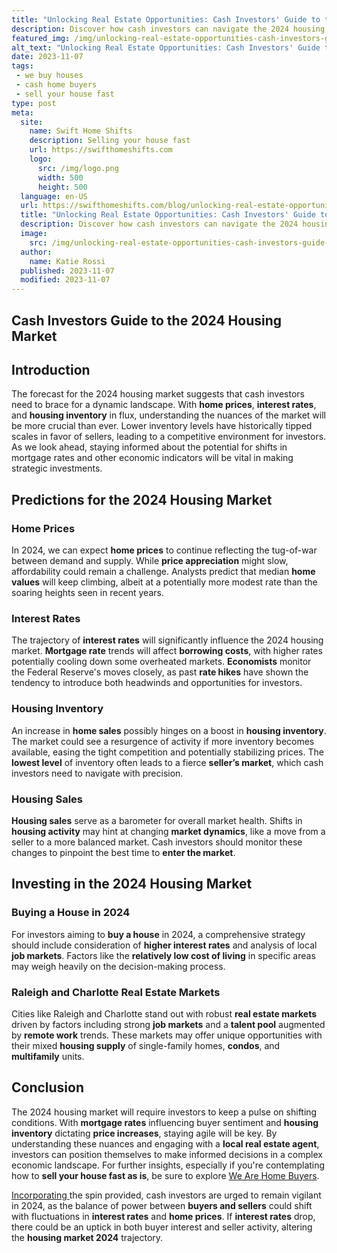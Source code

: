 ```yaml
---
title: "Unlocking Real Estate Opportunities: Cash Investors' Guide to the 2024 Housing Market"
description: Discover how cash investors can navigate the 2024 housing market with our comprehensive guide. Stay ahead of the game and make informed decisions. Read more now!
featured_img: /img/unlocking-real-estate-opportunities-cash-investors-guide-to-the-2024-h.webp
alt_text: "Unlocking Real Estate Opportunities: Cash Investors' Guide to the 2024 Housing Market"
date: 2023-11-07
tags:
 - we buy houses
 - cash home buyers
 - sell your house fast
type: post
meta:
  site:
    name: Swift Home Shifts
    description: Selling your house fast
    url: https://swifthomeshifts.com
    logo:
      src: /img/logo.png
      width: 500
      height: 500
  language: en-US
  url: https://swifthomeshifts.com/blog/unlocking-real-estate-opportunities-cash-investors-guide-to-the-2024-housing-market
  title: "Unlocking Real Estate Opportunities: Cash Investors' Guide to the 2024 Housing Market"
  description: Discover how cash investors can navigate the 2024 housing market with our comprehensive guide. Stay ahead of the game and make informed decisions. Read more now!
  image:
    src: /img/unlocking-real-estate-opportunities-cash-investors-guide-to-the-2024-h.webp
  author:
    name: Katie Rossi
  published: 2023-11-07
  modified: 2023-11-07
---
```


## Cash Investors Guide to the 2024 Housing Market

## Introduction
The forecast for the 2024 housing market suggests that cash investors need to brace for a dynamic landscape. With **home prices**, **interest rates**, and **housing inventory** in flux, understanding the nuances of the market will be more crucial than ever. Lower inventory levels have historically tipped scales in favor of sellers, leading to a competitive environment for investors. As we look ahead, staying informed about the potential for shifts in mortgage rates and other economic indicators will be vital in making strategic investments.

## Predictions for the 2024 Housing Market

### Home Prices
In 2024, we can expect **home prices** to continue reflecting the tug-of-war between demand and supply. While **price appreciation** might slow, affordability could remain a challenge. Analysts predict that median **home values** will keep climbing, albeit at a potentially more modest rate than the soaring heights seen in recent years.

### Interest Rates
The trajectory of **interest rates** will significantly influence the 2024 housing market. **Mortgage rate** trends will affect **borrowing costs**, with higher rates potentially cooling down some overheated markets. **Economists** monitor the Federal Reserve's moves closely, as past **rate hikes** have shown the tendency to introduce both headwinds and opportunities for investors.

### Housing Inventory
An increase in **home sales** possibly hinges on a boost in **housing inventory**. The market could see a resurgence of activity if more inventory becomes available, easing the tight competition and potentially stabilizing prices. The **lowest level** of inventory often leads to a fierce **seller’s market**, which cash investors need to navigate with precision.

### Housing Sales
**Housing sales** serve as a barometer for overall market health. Shifts in **housing activity** may hint at changing **market dynamics**, like a move from a seller to a more balanced market. Cash investors should monitor these changes to pinpoint the best time to **enter the market**.

## Investing in the 2024 Housing Market

### Buying a House in 2024
For investors aiming to **buy a house** in 2024, a comprehensive strategy should include consideration of **higher interest rates** and analysis of local **job markets**. Factors like the **relatively low cost of living** in specific areas may weigh heavily on the decision-making process.

### Raleigh and Charlotte Real Estate Markets
Cities like Raleigh and Charlotte stand out with robust **real estate markets** driven by factors including strong **job markets** and a **talent pool** augmented by **remote work** trends. These markets may offer unique opportunities with their mixed **housing supply** of single-family homes, **condos**, and **multifamily** units.

## Conclusion
The 2024 housing market will require investors to keep a pulse on shifting conditions. With **mortgage rates** influencing buyer sentiment and **housing inventory** dictating **price increases**, staying agile will be key. By understanding these nuances and engaging with a **local real estate agent**, investors can position themselves to make informed decisions in a complex economic landscape. For further insights, especially if you're contemplating how to **sell your house fast as is**, be sure to explore [We Are Home Buyers](https://www.wearehomebuyers.com/blog/end-of-the-housing-recession/).

[Incorporating  ](https://houselyft.com/blog/unleashing-the-potential-cash-investors-2024-housing-market-handbook)the spin provided, cash investors are urged to remain vigilant in 2024, as the balance of power between **buyers and sellers** could shift with fluctuations in **interest rates** and **home prices**. If **interest rates** drop, there could be an uptick in both buyer interest and seller activity, altering the **housing market 2024** trajectory.